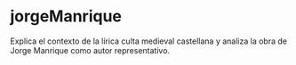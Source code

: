 # jorgeManrique
 Explica el contexto de la lírica culta medieval castellana y analiza la obra de Jorge Manrique como autor representativo.
